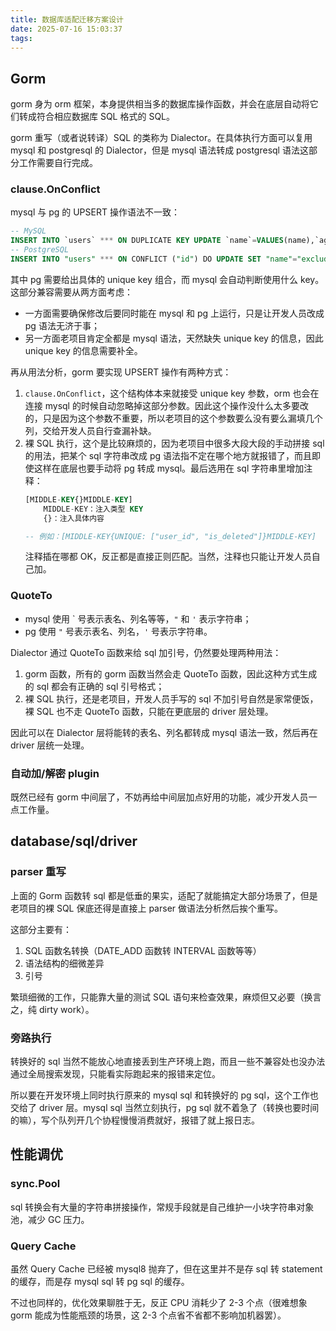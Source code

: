 ```yaml
---
title: 数据库适配迁移方案设计
date: 2025-07-16 15:03:37
tags:
---
```


## Gorm
gorm 身为 orm 框架，本身提供相当多的数据库操作函数，并会在底层自动将它们转成符合相应数据库 SQL 格式的 SQL。

gorm 重写（或者说转译）SQL 的类称为 Dialector。在具体执行方面可以复用 mysql 和 postgresql 的 Dialector，但是 mysql 语法转成 postgresql 语法这部分工作需要自行完成。

### clause.OnConflict
mysql 与 pg 的 UPSERT 操作语法不一致：
```sql
-- MySQL
INSERT INTO `users` *** ON DUPLICATE KEY UPDATE `name`=VALUES(name),`age`=VALUES(age); 
-- PostgreSQL
INSERT INTO "users" *** ON CONFLICT ("id") DO UPDATE SET "name"="excluded"."name", "age"="excluded"."age";
```

其中 pg 需要给出具体的 unique key 组合，而 mysql 会自动判断使用什么 key。这部分兼容需要从两方面考虑：
- 一方面需要确保修改后要同时能在 mysql 和 pg 上运行，只是让开发人员改成 pg 语法无济于事；
- 另一方面老项目肯定全都是 mysql 语法，天然缺失 unique key 的信息，因此 unique key 的信息需要补全。

再从用法分析，gorm 要实现 UPSERT 操作有两种方式：
1. `clause.OnConflict`，这个结构体本来就接受 unique key 参数，orm 也会在连接 mysql 的时候自动忽略掉这部分参数。因此这个操作没什么太多要改的，只是因为这个参数不重要，所以老项目的这个参数要么没有要么漏填几个列，交给开发人员自行查漏补缺。
2. 裸 SQL 执行，这个是比较麻烦的，因为老项目中很多大段大段的手动拼接 sql 的用法，把某个 sql 字符串改成 pg 语法指不定在哪个地方就报错了，而且即使这样在底层也要手动将 pg 转成 mysql。最后选用在 sql 字符串里增加注释：
    ```SQL
    [MIDDLE-KEY{}MIDDLE-KEY]
        MIDDLE-KEY：注入类型 KEY
        {}：注入具体内容

    -- 例如：[MIDDLE-KEY{UNIQUE: ["user_id", "is_deleted"]}MIDDLE-KEY]
    ```
   注释插在哪都 OK，反正都是直接正则匹配。当然，注释也只能让开发人员自己加。

### QuoteTo
- mysql 使用 \` 号表示表名、列名等等，`"` 和 `'` 表示字符串；
- pg 使用 `"` 号表示表名、列名，`'` 号表示字符串。

Dialector 通过 QuoteTo 函数来给 sql 加引号，仍然要处理两种用法：
1. gorm 函数，所有的 gorm 函数当然会走 QuoteTo 函数，因此这种方式生成的 sql 都会有正确的 sql 引号格式；
2. 裸 SQL 执行，还是老项目，开发人员手写的 sql 不加引号自然是家常便饭，裸 SQL 也不走 QuoteTo 函数，只能在更底层的 driver 层处理。

因此可以在 Dialector 层将能转的表名、列名都转成 mysql 语法一致，然后再在 driver 层统一处理。

### 自动加/解密 plugin
既然已经有 gorm 中间层了，不妨再给中间层加点好用的功能，减少开发人员一点工作量。

## database/sql/driver
### parser 重写
上面的 Gorm 函数转 sql 都是低垂的果实，适配了就能搞定大部分场景了，但是老项目的裸 SQL 保底还得是直接上 parser 做语法分析然后挨个重写。

这部分主要有：
1. SQL 函数名转换（DATE_ADD 函数转 INTERVAL 函数等等）
2. 语法结构的细微差异
3. 引号

繁琐细微的工作，只能靠大量的测试 SQL 语句来检查效果，麻烦但又必要（换言之，纯 dirty work）。

### 旁路执行
转换好的 sql 当然不能放心地直接丢到生产环境上跑，而且一些不兼容处也没办法通过全局搜索发现，只能看实际跑起来的报错来定位。

所以要在开发环境上同时执行原来的 mysql sql 和转换好的 pg sql，这个工作也交给了 driver 层。mysql sql 当然立刻执行，pg sql 就不着急了（转换也要时间的嘛），写个队列开几个协程慢慢消费就好，报错了就上报日志。

## 性能调优
### sync.Pool
sql 转换会有大量的字符串拼接操作，常规手段就是自己维护一小块字符串对象池，减少 GC 压力。

### Query Cache
虽然 Query Cache 已经被 mysql8 抛弃了，但在这里并不是存 sql 转 statement 的缓存，而是存 mysql sql 转 pg sql 的缓存。

不过也同样的，优化效果聊胜于无，反正 CPU 消耗少了 2-3 个点（很难想象 gorm 能成为性能瓶颈的场景，这 2-3 个点省不省都不影响加机器罢）。